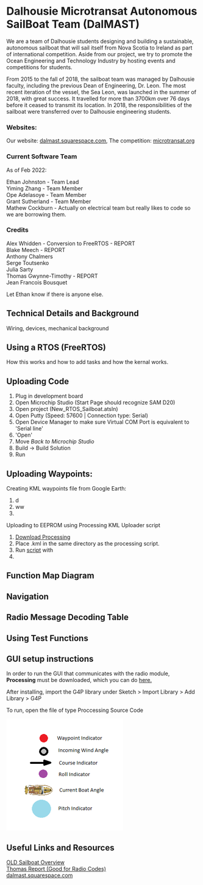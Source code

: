 # Dalhousie Microtransat Autonomous SailBoat Team (DalMAST)
We are a team of Dalhousie students designing and building a sustainable, autonomous sailboat that will sail itself from Nova Scotia to Ireland as part of international competition. Aside from our project, we try to promote the Ocean Engineering and Technology Industry by hosting events and competitions for students.

From 2015 to the fall of 2018, the sailboat team was managed by Dalhousie faculty, including the previous Dean of Engineering, Dr. Leon. The most recent iteration of the vessel, the Sea Leon, was launched in the summer of 2018, with great success. It travelled for more than 3700km over 76 days before it ceased to transmit its location. In 2018, the responsibilities of the sailboat were transferred over to Dalhousie engineering students.

### Websites: 
Our website: [dalmast.squarespace.com](https://dalmast.squarespace.com), The competition: [microtransat.org](https://www.microtransat.org/)

### Current Software Team
As of Feb 2022:

Ethan Johnston - Team Lead  
Yiming Zhang - Team Member  
Ope Adelasoye - Team Member  
Grant Sutherland - Team Member  
Mathew Cockburn - Actually on electrical team but really likes to code so we are borrowing them.

### Credits

Alex Whidden - Conversion to FreeRTOS - REPORT  
Blake Meech  - REPORT  
Anthony Chalmers  
Serge Toutsenko  
Julia Sarty  
Thomas Gwynne-Timothy  - REPORT  
Jean Francois Bousquet  

Let Ethan know if there is anyone else.

## Technical Details and Background

Wiring, devices, mechanical background

## Using a RTOS (FreeRTOS)

How this works and how to add tasks and how the kernal works.

## Uploading Code

1. Plug in development board  
2. Open Microchip Studio (Start Page should recognize SAM D20)  
4. Open project (New_RTOS_Sailboat.atsln)  
5. Open Putty (Speed: 57600 | Connection type: Serial)  
6. Open Device Manager to make sure Virtual COM Port is equivalent to 'Serial line'  
7. 'Open'
8. Move *Back to Microchip Studio*   
9. Build -> Build Solution  
11. Run  

## Uploading Waypoints:

Creating KML waypoints file from Google Earth:
1. d
2. ww
3. 


Uploading to EEPROM using Processing KML Uploader script
1. [Download Processing](https://processing.org/download)
2. Place .kml in the same directory as the processing script.  
3. Run [script]() with 
4.

## Function Map Diagram

## Navigation

## Radio Message Decoding Table

## Using Test Functions

## GUI setup instructions 
In order to run the GUI that communicates with the radio module, **Processing** must be downloaded,
which you can do [here.](https://processing.org/download/)

After installing, import the G4P library under Sketch > Import Library > Add Library > G4P

To run, open the file of type Proccessing Source Code

![Legend](GUI_Legend.png "GUI Legend")

## Useful Links and Resources

[OLD Sailboat Overview](Sailboat_Docs/presentation/sailboat_overview.pptx)  
[Thomas Report (Good for Radio Codes)](Sailboat_Docs/report/master.pdf)  
[dalmast.squarespace.com](https://dalmast.squarespace.com)  
